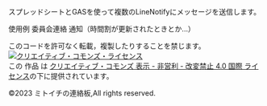 スプレッドシートとGASを使って複数のLineNotifyにメッセージを送信します。

使用例
委員会連絡
通知（時間割が更新されたときとか...）

このコードを許可なく転載，複製したりすることを禁じます。
<a rel="license" href="http://creativecommons.org/licenses/by-nc-nd/4.0/"><img alt="クリエイティブ・コモンズ・ライセンス" style="border-width:0" src="https://i.creativecommons.org/l/by-nc-nd/4.0/88x31.png" /></a><br />この 作品 は <a rel="license" href="http://creativecommons.org/licenses/by-nc-nd/4.0/">クリエイティブ・コモンズ 表示 - 非営利 - 改変禁止 4.0 国際 ライセンス</a>の下に提供されています。

©2023 ミトイチの連絡板,All rights reserved.
